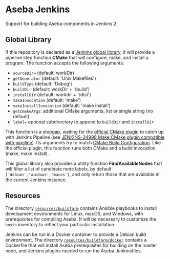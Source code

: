 # Aseba Jenkins
Support for building Aseba components in Jenkins 2.

## Global Library
If this repository is declared as a [Jenkins global library](https://github.com/jenkinsci/workflow-cps-global-lib-plugin/blob/master/README.md), it will provide a pipeline step function **CMake** that will configure, make, and install a program. The function accepts the following arguments:
* `sourceDir=` (default: workDir)
* `getGenerator` (default: 'Unix Makefiles')
* `buildType` (default: 'Debug')
* `buildDir` (default: workDir + '/build')
* `installDir` (default: workdir + '/dist')
* `makeInvocation` (default: 'make')
* `makeInstallInvocation` (default: 'make install')
* `getCmakeArgs`: additional CMake arguments, list or single string (no default)
* `label=` optional subdirectory to append to `buildDir` and `installDir`

This function is a stopgap, waiting for the [official CMake plugin](https://wiki.jenkins-ci.org/display/JENKINS/CMake+Plugin) to catch up with Jenkins Pipeline (see [JENKINS-34998 Make CMake plugin compatible with pipeline](https://issues.jenkins-ci.org/browse/JENKINS-34998)).
Its arguments try to match [CMake Build Configuration](https://wiki.jenkins-ci.org/display/JENKINS/CMake+Build+Configuration).
Like the official plugin, this function runs both CMake and a build invocation (make, make install).

This global library also provides a utility function **FindAvailableNodes** that will filter a list of candidate node labels, by default `['debian','windows','macos']`, and only return those that are available in the current Jenkins instance.

## Resources

The directory [`resources/buildfarm`](resources/buildfarm) contains Ansible playbooks to install development environments for Linux, macOS, and Windows, with prerequisites for compiling Aseba. It will be necessary to customize the `hosts` inventory to reflect your particular installation.

Jenkins can be run in a Docker container to provide a Debian build environment. The directory [`resources/buildfarm/docker`](resources/buildfarm/docker) contains a Dockerfile that will install Aseba prerequisites for building on the master node, and Jenkins plugins needed to run the Aseba Jenkinsfiles.
